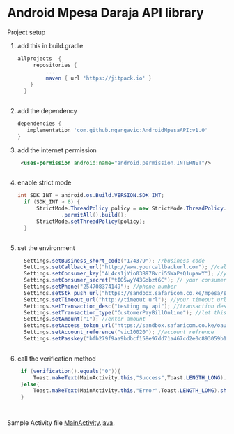 # Android Mpesa Daraja API library



Project setup 
1. add this in build.gradle   
     ```gradle
     allprojects  { 
		  repositories {
			  ...
			  maven { url 'https://jitpack.io' }
		 }
  	   } 
       
  2.  add the dependency
         ```gradle
      dependencies {
	        implementation 'com.github.ngangavic:AndroidMpesaAPI:v1.0'
	     }
  
  3. add the internet permission 
      ```xml
       <uses-permission android:name="android.permission.INTERNET"/>
       
  4. enable strict mode
      ```java
      int SDK_INT = android.os.Build.VERSION.SDK_INT;
        if (SDK_INT > 8) {
            StrictMode.ThreadPolicy policy = new StrictMode.ThreadPolicy.Builder()
                    .permitAll().build();
            StrictMode.setThreadPolicy(policy);
        }
  
  5. set the environment
      ```java
        Settings.setBusiness_short_code("174379"); //business code
        Settings.setCallback_url("http://www.yourcallbackurl.com"); //callback url
        Settings.setConsumer_key("AL4cs1jYio03B97Bvri5SWaPsQ1upawY"); //your consumer key
        Settings.setConsumer_secret("tIO5wyY43Gobzt6C"); // your consumer secret
        Settings.setPhone("254708374149"); //phone number
        Settings.setStk_push_url("https://sandbox.safaricom.co.ke/mpesa/stkpush/v1/processrequest");
        Settings.setTimeout_url("http://timeout url"); //your timeout url
        Settings.setTransaction_desc("testing my api"); //transaction description
        Settings.setTransaction_type("CustomerPayBillOnline"); //let this remain
        Settings.setAmount("1"); //enter amount
        Settings.setAccess_token_url("https://sandbox.safaricom.co.ke/oauth/v1/generate?grant_type=client_credentials");
        Settings.setAccount_reference("vic10020"); //account refrence
        Settings.setPasskey("bfb279f9aa9bdbcf158e97dd71a467cd2e0c893059b10f78e6b72ada1ed2c919"); //passkey
        
6. call the verification method
    ```java
     if (verification().equals("0")){
         Toast.makeText(MainActivity.this,"Success",Toast.LENGTH_LONG).show();
     }else{
         Toast.makeText(MainActivity.this,"Error",Toast.LENGTH_LONG).show();
     }




Sample Activity file [MainActivity.java](https://gist.github.com/ngangavic/d0a70ca89f320ee77f98d68e8a332c1c).
